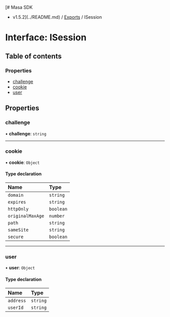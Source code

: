 [# Masa SDK
 - v1.5.2](../README.md) / [Exports](../modules.md) / ISession

# Interface: ISession

## Table of contents

### Properties

- [challenge](ISession.md#challenge)
- [cookie](ISession.md#cookie)
- [user](ISession.md#user)

## Properties

### challenge

• **challenge**: `string`

___

### cookie

• **cookie**: `Object`

#### Type declaration

| Name | Type |
| :------ | :------ |
| `domain` | `string` |
| `expires` | `string` |
| `httpOnly` | `boolean` |
| `originalMaxAge` | `number` |
| `path` | `string` |
| `sameSite` | `string` |
| `secure` | `boolean` |

___

### user

• **user**: `Object`

#### Type declaration

| Name | Type |
| :------ | :------ |
| `address` | `string` |
| `userId` | `string` |
